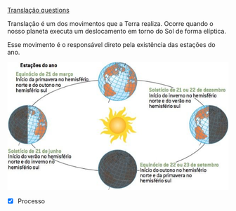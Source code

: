 [Translação questions](Transla%C3%A7%C3%A3o%20questions.md)

Translação é um dos movimentos que a Terra realiza. Ocorre quando o nosso planeta executa um deslocamento em torno do Sol de forma elíptica.

Esse movimento é o responsável direto pela existência das estações do ano.

![](Imagens/paste-8096013352961.png)

- [x] Processo 
